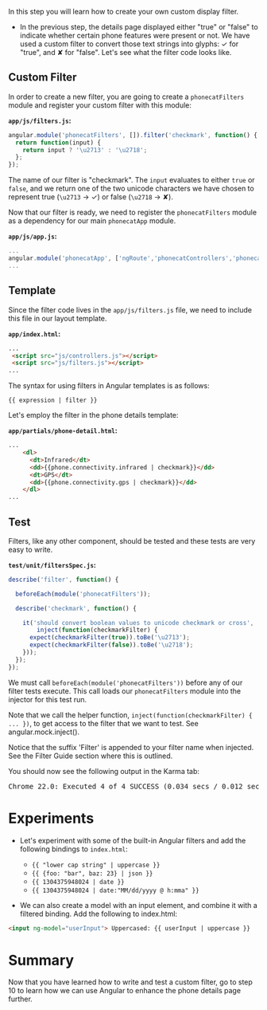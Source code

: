 

In this step you will learn how to create your own custom display filter.

* In the previous step, the details page displayed either "true" or "false" to indicate whether
certain phone features were present or not. We have used a custom filter to convert those text
strings into glyphs: ✓ for "true", and ✘ for "false". Let's see what the filter code looks like.



## Custom Filter

In order to create a new filter, you are going to create a `phonecatFilters` module and register
your custom filter with this module:

__`app/js/filters.js`:__


```js
angular.module('phonecatFilters', []).filter('checkmark', function() {
  return function(input) {
    return input ? '\u2713' : '\u2718';
  };
});
```

The name of our filter is "checkmark". The `input` evaluates to either `true` or `false`, and we
return one of the two unicode characters we have chosen to represent true (`\u2713` -> ✓) or false (`\u2718` -> ✘).

Now that our filter is ready, we need to register the `phonecatFilters` module as a dependency for
our main `phonecatApp` module.

__`app/js/app.js`:__


```js
...
angular.module('phonecatApp', ['ngRoute','phonecatControllers','phonecatFilters']);
...
```


## Template

Since the filter code lives in the `app/js/filters.js` file, we need to include this file in our
layout template.

__`app/index.html`:__


```html
...
 <script src="js/controllers.js"></script>
 <script src="js/filters.js"></script>
...
```

The syntax for using filters in Angular templates is as follows:

    {{ expression | filter }}

Let's employ the filter in the phone details template:



__`app/partials/phone-detail.html`:__


```html
...
    <dl>
      <dt>Infrared</dt>
      <dd>{{phone.connectivity.infrared | checkmark}}</dd>
      <dt>GPS</dt>
      <dd>{{phone.connectivity.gps | checkmark}}</dd>
    </dl>
...
```


## Test

Filters, like any other component, should be tested and these tests are very easy to write.

__`test/unit/filtersSpec.js`:__


```js
describe('filter', function() {

  beforeEach(module('phonecatFilters'));

  describe('checkmark', function() {

    it('should convert boolean values to unicode checkmark or cross',
        inject(function(checkmarkFilter) {
      expect(checkmarkFilter(true)).toBe('\u2713');
      expect(checkmarkFilter(false)).toBe('\u2718');
    }));
  });
});
```

We must call `beforeEach(module('phonecatFilters'))` before any of
our filter tests execute. This call loads our `phonecatFilters` module into the injector
for this test run.

Note that we call the helper function, `inject(function(checkmarkFilter) { ... })`, to get
access to the filter that we want to test.  See angular.mock.inject().

Notice that the suffix 'Filter' is appended to your filter name when injected.
See the Filter Guide
section where this is outlined.

You should now see the following output in the Karma tab:

<pre>Chrome 22.0: Executed 4 of 4 SUCCESS (0.034 secs / 0.012 secs)</pre>


# Experiments

* Let's experiment with some of the built-in Angular filters and add the
following bindings to `index.html`:
  * `{{ "lower cap string" | uppercase }}`
  * `{{ {foo: "bar", baz: 23} | json }}`
  * `{{ 1304375948024 | date }}`
  * `{{ 1304375948024 | date:"MM/dd/yyyy @ h:mma" }}`

*  We can also create a model with an input element, and combine it with a filtered binding. Add
  the following to index.html:

  ```html
  <input ng-model="userInput"> Uppercased: {{ userInput | uppercase }}
  ```


# Summary

Now that you have learned how to write and test a custom filter, go to step 10 to
learn how we can use Angular to enhance the phone details page further.


